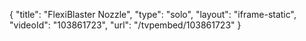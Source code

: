 {
    "title": "FlexiBlaster Nozzle",
    "type": "solo",
    "layout": "iframe-static",
    "videoId": "103861723",
    "url": "\/tvpembed\/103861723"
}